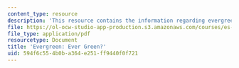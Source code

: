 ```yaml
---
content_type: resource
description: 'This resource contains the information regarding evergreen: ever green?.'
file: https://ol-ocw-studio-app-production.s3.amazonaws.com/courses/es-291-learning-seminar-experiments-in-education-spring-2003/594f6c554b0ba364e251ff9440f0f721_MITES_291S03_10.pdf
file_type: application/pdf
resourcetype: Document
title: 'Evergreen: Ever Green?'
uid: 594f6c55-4b0b-a364-e251-ff9440f0f721
---
```

